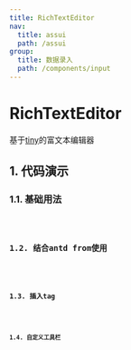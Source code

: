 ```yaml
---
title: RichTextEditor
nav:
  title: assui
  path: /assui
group:
  title: 数据录入
  path: /components/input
---
```

# RichTextEditor
基于[tiny](https://www.tiny.cloud/)的富文本编辑器

##  1. 代码演示
### 1.1. 基础用法

<code hideActions='["CSB", "EXTERNAL"]' src="./demo/index.tsx" />


### 1.2. 结合antd from使用
<code hideActions='["CSB", "EXTERNAL"]' src="./demo/Form.jsx" />


### 1.3. 插入tag
<code hideActions='["CSB", "EXTERNAL"]' src="./demo/InsertTag.tsx" />

### 1.4. 自定义工具栏
<code hideActions='["CSB", "EXTERNAL"]' src="./demo/SelfSetToolbar.tsx" />

<API></API>
